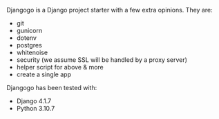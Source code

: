 Djangogo is a Django project starter with a few extra opinions. They are:
- git
- gunicorn
- dotenv
- postgres
- whitenoise
- security (we assume SSL will be handled by a proxy server)
- helper script for above & more
- create a single app

Djangogo has been tested with:
- Django 4.1.7
- Python 3.10.7
